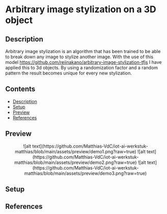 # Arbitrary image stylization on a 3D object
<!----><a name="description"></a>
## Description
Arbitrary image stylization is an algorithm that has been trained to be able to break down any image to stylize another image. With the use of this model https://github.com/reiinakano/arbitrary-image-stylization-tfjs I have applied this to 3d objects. By using a randomization factor and a random pattern the result becomes unique for every new stylization.

## Contents
* [Description](#description)
* [Setup](#setup)
* [Preview](#preview)
* [References](#references)


<!----><a name="preview"></a>
## Preview
<p align="center">
![alt text](https://github.com/Matthias-VdC/iot-ai-werkstuk-matthias/blob/main/assets/preview/demo1.png?raw=true)
![alt text](https://github.com/Matthias-VdC/iot-ai-werkstuk-matthias/blob/main/assets/preview/demo2.png?raw=true)
![alt text](https://github.com/Matthias-VdC/iot-ai-werkstuk-matthias/blob/main/assets/preview/demo3.png?raw=true)
</p>
  
<!----><a name="setup"></a>
## Setup


<!----><a name="references"></a>
## References
